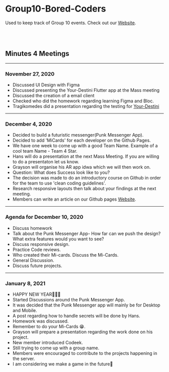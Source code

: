 # Group10-Bored-Coders
Used to keep track of Group 10 events. 
Check out our [Website].

<br />
<br />

## Minutes 4 Meetings
<hr/>

### November 27, 2020
*  Discussed UI Design with Figma
*  Discussed presenting the Your-Destini Flutter app at the Mass meeting
*  Discussed the creation of a email client
*  Checked who did the homework regarding learning Figma and Bloc.
*  Tragikomedes did a presentation regarding the testing for [Your-Destini] 


<hr/>

### December 4, 2020
*  Decided to build a futuristic messenger(Punk Messenger App).
*  Decided to add 'MiCards' for each developer on the Github Pages.
*  We have one week to come up with a good Team Name. Example of a cool team Name - Team 4 Star.
*  Hans will do a presentation at the next Mass Meeting. If you are willing to do a presentaton let us know. 
*  Grayson will organise his AR app idwa which we will then work on.
* Question: What does Success look like to you?
* The decision was made to do an introductory course on Github in order for the team to use 'clean coding guidelines'. 
* Research responsive layouts then talk about your findings at the next meeting.
* Members can write an article on our Github pages [Website].



<hr/>

### Agenda for December 10, 2020
* Discuss homework
* Talk about the Punk Messenger App- How far can we push the design? What extra features would you want to see?
* Discuss responsive design.
* Practice Code reviews.
* Who created their Mi-cards. Discuss the Mi-Cards.
* General Discussion.
* Discuss future projects.

<hr/>

### January 8, 2021
* HAPPY NEW YEAR🎉🎉🎉
* Started Discussions around the Punk Messenger App.
* It was decided that the Punk Messenger app will mainly be for Desktop and Mobile.
* A post regarding how to handle secrets will be done by Hans.
* Homework was discussed.
* Remember to do your Mi-Cards 😁.
* Grayson will prepare a presentation regarding the work done on his project.
* New member introduced Codeek.
* Still trying to come up with a group name.
* Members were encouraged to contribute to the projects happening in the server.
* I am considering we make a game in the future🤔








[Your-Destini]: https://github.com/Flutter-Buddies/Your-Destiny
[Trello]: https://trello.com/b/Vn3yEVD4/boredcoders
[Website]: https://flutter-buddies.github.io/Group10-Bored-Coders/.
